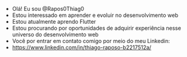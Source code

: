 - Olá! Eu sou @Rapos0Thiag0
- Estou interessado em aprender e evoluir no desenvolvimento web
- Estou atualmente aprendo Flutter
- Estou procurando por oportunidades de adquirir experiência nesse universo do desenvolvimento web
- Você por entrar em contato comigo por meio do meu Linkedin:
- https://www.linkedin.com/in/thiago-raposo-b2217512a/
